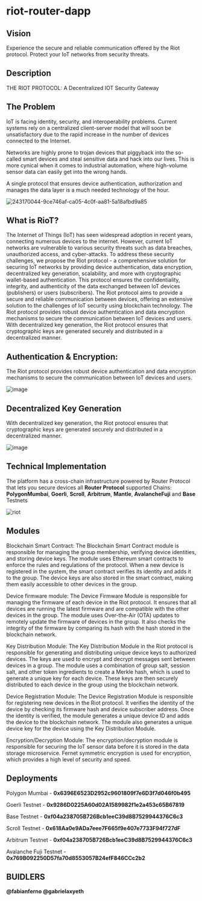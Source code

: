 # riot-router-dapp


## Vision
Experience the secure and reliable communication offered by the Riot protocol. Protect your IoT networks from security threats.

## Description
THE RIOT PROTOCOL: A Decentralized IOT Security Gateway

## The Problem
IoT is facing identity, security, and interoperability problems. Current systems rely on a centralized client-server model that will soon be unsatisfactory due to the rapid increase in the number of devices connected to the Internet.

Networks are highly prone to trojan devices that piggyback into the so-called smart devices and steal sensitive data and hack into our lives. This is more cynical when it comes to industrial automation, where high-volume sensor data can easily get into the wrong hands.

A single protocol that ensures device authentication, authorization and manages the data layer is a much needed technology of the hour.

![243170044-9ce746af-ca05-4c0f-aa81-5a18afbd9a85](https://github.com/fabianferno/riot-router-dapp/assets/79229998/77a5cc93-3729-42a1-8209-4428dc19dadd)

## What is RioT?
The Internet of Things (IoT) has seen widespread adoption in recent years, connecting numerous devices to the internet. However, current IoT networks are vulnerable to various security threats such as data breaches, unauthorized access, and cyber-attacks. To address these security challenges, we propose the Riot protocol - a comprehensive solution for securing IoT networks by providing device authentication, data encryption, decentralized key generation, scalability, and more with cryptographic wallet-based authentication. This protocol ensures the confidentiality, integrity, and authenticity of the data exchanged between IoT devices (publishers) or users (subscribers). The Riot protocol aims to provide a secure and reliable communication between devices, offering an extensive solution to the challenges of IoT security using blockchain technology. The Riot protocol provides robust device authentication and data encryption mechanisms to secure the communication between IoT devices and users. With decentralized key generation, the Riot protocol ensures that cryptographic keys are generated securely and distributed in a decentralized manner.

## Authentication & Encryption:
The Riot protocol provides robust device authentication and data encryption mechanisms to secure the communication between IoT devices and users.

![image](https://github-production-user-asset-6210df.s3.amazonaws.com/57835412/243170089-ad3f5a73-a174-42ef-b16d-2cfaa0dc2aae.png)

## Decentralized Key Generation
With decentralized key generation, the Riot protocol ensures that cryptographic keys are generated securely and distributed in a decentralized manner.

![image](https://github-production-user-asset-6210df.s3.amazonaws.com/57835412/243170117-8cfaab71-e557-40e4-ba90-ee998e2c4ea8.png)

## Technical Implementation
The platform has a cross-chain infrastructure powered by Router Protocol that lets you secure devices all **Router Protocol** supported Chains: **PolygonMumbai**, **Goerli**, **Scroll**, **Arbitrum**, **Mantle**, **AvalancheFuji** and **Base** Testnets

![riot](https://cdn.dorahacks.io/static/files/18882dd509e340dc09710b24a4e9b6be.png)

## Modules
Blockchain Smart Contract: The Blockchain Smart Contract module is responsible for managing the group membership, verifying device identities, and storing device keys. The module uses Ethereum smart contracts to enforce the rules and regulations of the protocol. When a new device is registered in the system, the smart contract verifies its identity and adds it to the group. The device keys are also stored in the smart contract, making them easily accessible to other devices in the group.

Device firmware module: The Device Firmware Module is responsible for managing the firmware of each device in the Riot protocol. It ensures that all devices are running the latest firmware and are compatible with the other devices in the group. The module uses Over-the-Air (OTA) updates to remotely update the firmware of devices in the group. It also checks the integrity of the firmware by comparing its hash with the hash stored in the blockchain network.

Key Distribution Module: The Key Distribution Module in the Riot protocol is responsible for generating and distributing unique device keys to authorized devices. The keys are used to encrypt and decrypt messages sent between devices in a group. The module uses a combination of group salt, session salt, and other token ingredients to create a Merkle hash, which is used to generate a unique key for each device. These keys are then securely distributed to each device in the group using the blockchain network.


Device Registration Module: The Device Registration Module is responsible for registering new devices in the Riot protocol. It verifies the identity of the device by checking its firmware hash and device subscriber address. Once the identity is verified, the module generates a unique device ID and adds the device to the blockchain network. The module also generates a unique device key for the device using the Key Distribution Module.

Encryption/Decryption Module: The encryption/decryption module is responsible for securing the IoT sensor data before it is stored in the data storage microservice. Fernet symmetric encryption is used for encryption, which provides a high level of security and speed.

## Deployments

Polygon Mumbai - **0x6396E6523D2952c9601809f7e6D3f7d046f0b495**

Goerli Testnet - **0x9286D0225A60d02A1589982f1e2a453c65B67819**

Base Testnet - **0xf04a238705B726Bcb1eeC39d8B7529944376C6c3**

Scroll Testnet - **0x618Aa0e9ADa7eee7F665f9e407e7733F94f727dF**

Arbitrum Testnet - **0xf04a238705B726Bcb1eeC39d8B7529944376C6c3**

Avalanche Fuji Testnet - **0x769B092250D57fa70d8553057B24efF846CCc2b2**

## BUIDLERS
**@fabianferno
@gabrielaxyeth**
